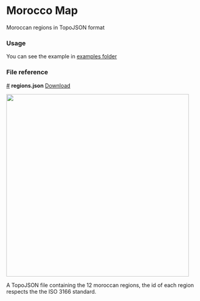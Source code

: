 # Morocco Map

Moroccan regions in TopoJSON format

### Usage

You can see the example in <a href="https://github.com/yousfiSaad/morocco-map/tree/main/examples" name="examples folder">examples folder</a>

### File reference

<a href="#regions.json" name="regions.json">#</a> <b>regions.json</b> [Download](https://cdn.jsdelivr.net/npm/morocco-map/data/regions.json "Source")

<img src="https://github.com/yousfiSaad/morocco-map/blob/main/img/regions.png?raw=true" width="480">

A TopoJSON file containing the 12 moroccan regions, the id of each region respects the the ISO 3166 standard.
